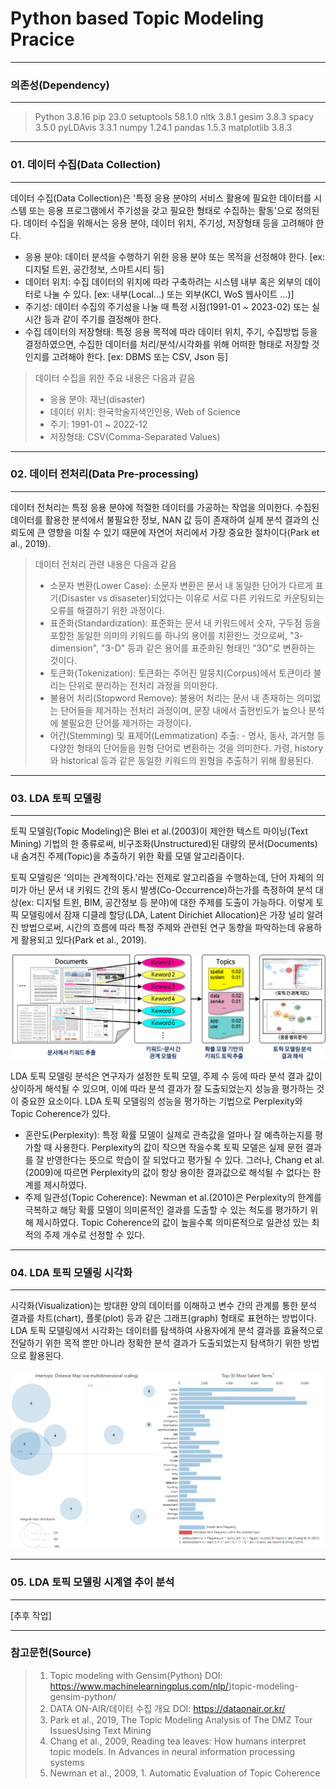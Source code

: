 # Python based Topic Modeling Pracice

-----
### 의존성(Dependency)
-----

> Python 3.8.16
    pip 23.0
    setuptools 58.1.0
    nltk 3.8.1
    gesim 3.8.3
    spacy 3.5.0
    pyLDAvis 3.3.1
    numpy 1.24.1
    pandas 1.5.3
    matplotlib 3.8.3

-----
### 01. 데이터 수집(Data Collection)
-----

데이터 수집(Data Collection)은 '특정 응용 분야의 서비스 활용에 필요한 데이터를 시스템 또는 응용 프로그램에서 주기성을 갖고 필요한 형태로 수집하는 활동'으로 정의된다. 데이터 수집을 위해서는 응용 분야, 데이터 위치, 주기성, 저장형태 등을 고려해야 한다.

- 응용 분야: 데이터 분석을 수행하기 위한 응용 분야 또는 목적을 선정해야 한다.
[ex: 디지털 트윈, 공간정보, 스마트시티 등]
- 데이터 위치: 수집 데이터의 위치에 따라 구축하려는 시스템 내부 혹은 외부의 데이터로 나눌 수 있다.
[ex: 내부(Local...) 또는 외부(KCI, WoS 웹사이트 ...)]
- 주기성: 데이터 수집의 주기성을 나눌 때 특정 시점(1991-01 ~ 2023-02) 또는 실시간 등과 같이 주기를 결정해야 한다.
- 수집 데이터의 저장형태: 특정 응용 목적에 따라 데이터 위치, 주기, 수집방법 등을 결정하였으면, 수집한 데이터를 처리/분석/시각화를 위해 어떠한 형태로 저장할 것인지를 고려해야 한다.
[ex: DBMS 또는 CSV, Json 등]


> 데이터 수집을 위한 주요 내용은 다음과 같음
> - 응용 분야: 재난(disaster)
> - 데이터 위치: 한국학술지색인인용, Web of Science
> - 주기: 1991-01 ~ 2022-12
> - 저장형태: CSV(Comma-Separated Values)

-----
### 02. 데이터 전처리(Data Pre-processing)
-----

데이터 전처리는 특정 응용 분야에 적절한 데이터를 가공하는 작업을 의미한다. 수집된 데이터를 활용한 분석에서 불필요한 정보, NAN 값 등이 존재하여 실제 분석 결과의 신뢰도에 큰 영향을 미칠 수 있기 때문에 자연어 처리에서 가장 중요한 절차이다(Park et al., 2019). 

> 데이터 전처리 관련 내용은 다음과 같음
> - 소문자 변환(Lower Case): 소문자 변환은 문서 내 동일한 단어가 다르게 표기(Disaster vs disaseter)되었다는 이유로 서로 다른 키워드로 카운팅되는 오류를 해결하기 위한 과정이다.
> - 표준화(Standardization): 표준화는 문서 내 키워드에서 숫자, 구두점 등을 포함한 동일한 의미의 키워드를 하나의 용어를 치환한느 것으로써, "3-dimension", "3-D" 등과 같은 용어를 표준화된 형태인 "3D"로 변환하는 것이다.
> - 토큰화(Tokenization): 토큰화는 주어진 말뭉치(Corpus)에서 토큰이라 불리는 단위로 분리하는 전처리 과정을 의미한다.
> - 불용어 처리(Stopword Remove): 불용어 처리는 문서 내 존재하는 의미없는 단어들을 제거하는 전처리 과정이며, 문장 내에서 출현빈도가 높으나 분석에 불필요한 단어를 제거하는 과정이다.
> - 어간(Stemming) 및 표제어(Lemmatization) 추출: - 명사, 동사, 과거형 등 다양한 형태의 단어들을 원형 단어로 변환하는 것을 의미한다. 가령, history와 historical 등과 같은 동일한 키워드의 원형을 추출하기 위해 활용된다.

-----
### 03. LDA 토픽 모델링
-----

토픽 모델링(Topic Modeling)은 Blei et al.(2003)이 제안한 텍스트 마이닝(Text Mining) 기법의 한 종류로써, 비구조화(Unstructured)된 대량의 문서(Documents) 내 숨겨진 주제(Topic)을 추출하기 위한 확률 모델 알고리즘이다.

토픽 모델링은 '의미는 관계적이다.'라는 전제로 알고리즘을 수행하는데, 단어 자체의 의미가 아닌 문서 내 키워드 간의 동시 발생(Co-Occurrence)하는가를 측정하여 분석 대상(ex: 디지털 트윈, BIM, 공간정보 등 분야)에 대한 주제를 도출이 가능하다. 이렇게 토픽 모델링에서 잠재 디클레 할당(LDA, Latent Dirichiet Allocation)은 가장 널리 알려진 방법으로써, 시간의 흐름에 따라 특정 주제와 관련된 연구 동향을 파악하는데 유용하게 활용되고 있다(Park et al., 2019).

<img src="images/topicModeling.png">
  

LDA 토픽 모델링 분석은 연구자가 설정한 토픽 모델, 주제 수 등에 따라 분석 결과 값이 상이하게 해석될 수 있으며, 이에 따라 분석 결과가 잘 도출되었는지 성능을 평가하는 것이 중요한 요소이다. LDA 토픽 모델링의 성능을 평가하는 기법으로 Perplexity와 Topic Coherence가 있다.

- 혼란도(Perplexity): 특정 확률 모델이 실제로 관측값을 얼마나 잘 예측하는지를 평가할 때 사용한다. Perplexity의 값이 작으면 작을수록 토픽 모델은 실제 문헌 결과를 잘 반영한다는 뜻으로 학습이 잘 되었다고 평가될 수 있다. 그러나, Chang et al.(2009)에 따르면 Perplexity의 값이 항상 용이한 결과값으로 해석될 수 없다는 한계를 제시하였다.
- 주제 일관성(Topic Coherence):  Newman et al.(2010)은 Perplexity의 한계를 극복하고 해당 확률 모델이 의미론적인 결과를 도출할 수 있는 척도를 평가하기 위해 제시하였다. Topic Coherence의 값이 높을수록 의미론적으로 일관성 있는 최적의 주제 개수로 선정할 수 있다.
  
-----
### 04. LDA 토픽 모델링 시각화
-----

시각화(Visualization)는 방대한 양의 데이터를 이해하고 변수 간의 관계를 통한 분석 결과를 차트(chart), 플롯(plot) 등과 같은 그래프(graph) 형태로 표현하는 방법이다. LDA 토픽 모델링에서 시각화는 데이터를 탐색하여 사용자에게 분석 결과를 효율적으로 전달하기 위한 목적 뿐만 아니라 정확한 분석 결과가 도출되었는지 탐색하기 위한 방법으로 활용된다.

<img src='images/tm_visualization.png'>

-----
### 05. LDA 토픽 모델링 시계열 추이 분석
-----

[추후 작업]

-----
### 참고문헌(Source)

> 1) Topic modeling with Gensim(Python) DOI: https://www.machinelearningplus.com/nlp/)topic-modeling-gensim-python/
> 2) DATA ON-AIR/데이터 수집 개요 DOI: https://dataonair.or.kr/
> 3) Park et al., 2019, The Topic Modeling Analysis of The DMZ Tour IssuesUsing Text Mining
> 4) Chang et al., 2009, Reading tea leaves: How humans interpret topic models. In Advances in neural information processing systems
> 5) Newman et al., 2009, 1. Automatic Evaluation of Topic Coherence